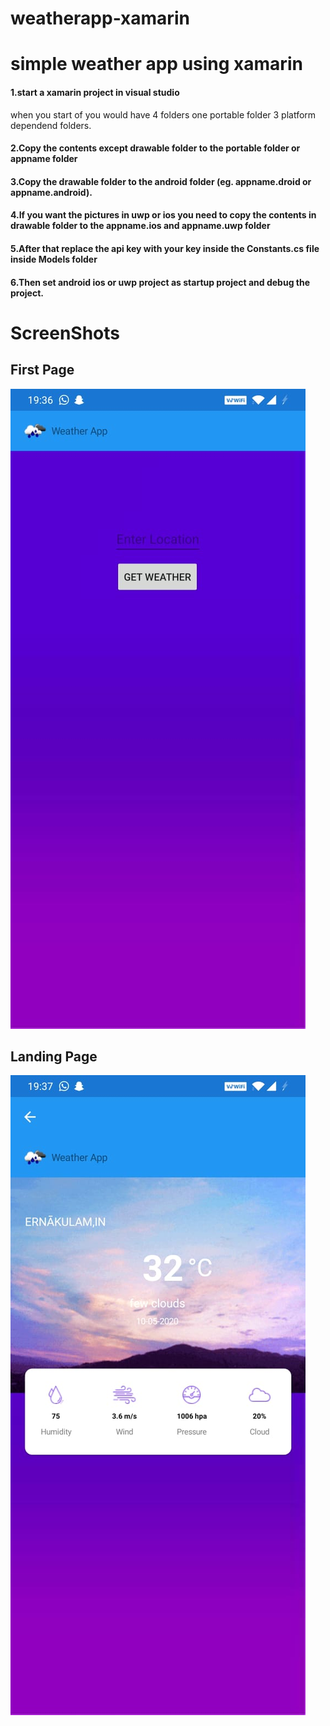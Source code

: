 # weatherapp-xamarin
# simple weather app using xamarin <br>
#### 1.start a xamarin project in visual studio <br>
when you start of you would have 4 folders one portable folder 3 platform dependend folders.
#### 2.Copy the contents except drawable folder to the portable folder or appname folder
#### 3.Copy the drawable folder to the android folder (eg. appname.droid or appname.android).
#### 4.If you want the pictures in uwp or ios you need to copy the contents in drawable folder to the appname.ios and appname.uwp folder
#### 5.After that replace the api key with your key inside the Constants.cs file inside Models folder
#### 6.Then set android ios or uwp project as startup project and debug the project.
# ScreenShots
## First Page
![image](https://github.com/Pai026/weatherapp-xamarin/blob/master/WhatsApp%20Image%202020-05-10%20at%207.37.20%20PM.jpeg)
## Landing Page
![image](https://github.com/Pai026/weatherapp-xamarin/blob/master/WhatsApp%20Image%202020-05-10%20at%207.37.26%20PM.jpeg)
